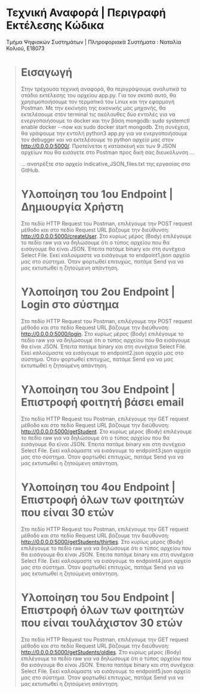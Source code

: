 # Τεχνική Αναφορά | Περιγραφή Εκτέλεσης Κώδικα
Τμήμα Ψηφιακών Συστημάτων | Πληροφοριακά Συστήματα : Ναταλία Κολιού, Ε18073

> # Εισαγωγή
> Στην τρέχουσα τεχνική αναφορά, θα περιγράψουμε αναλυτικά τα στάδιο εκτέλεσης του αρχείου app.py. Για τον σκοπό αυτό, θα χρησιμοποιήσουμε τον τερματικό του Linux και την εφαρμογή Postman. Με την εκκίνηση της εικονικής μας μηχανής, θα εκτελέσουμε στον terminal τις ακόλουθες δύο εντολές για να ενεργοποιήσουμε το docker και την βάση mongodb: sudo systemctl enable docker --now και sudo docker start mongodb. Στη συνέχεια, θα γράψουμε την εντολή python3 app.py για να ενεργοποιήσουμε τον debugger και να εκτελέσουμε το python αρχείο μας στον http://0.0.0.0:5000/. Προτείνεται η κατασκευή και των 9 JSON αρχείων που θα εισάγετε στο Postman προς δική σας διευκόλυνση ...
> 
>  ... ανατρέξτε στο αρχείο Indicative_JSON_files.txt της εργασίας στο GitHub.
> # Υλοποίηση του 1ου Endpoint | Δημιουργία Χρήστη
> Στο πεδίο HTTP Request του Postman, επιλέγουμε την POST request μέθοδο και στο πεδίο Request URL βάζουμε την διεύθυνση: http://0.0.0.0:5000/createUser. Στο κυρίως μέρος (Body) επιλέγουμε το πεδίο raw για να δηλώσουμε ότι ο τύπος αρχείου που θα εισάγουμε θα είναι JSON. Έπειτα πατάμε binary και στη συνέχεια Select File. Εκεί καλούμαστε να εισάγουμε το endpoint1.json αρχείο μας στο σύστημα. Όταν φορτωθεί επιτυχώς, πατάμε Send για να μας εκτυπωθεί η ζητούμενη απάντηση.
> # Υλοποίηση του 2ου Endpoint | Login στο σύστημα
> Στο πεδίο HTTP Request του Postman, επιλέγουμε την POST request μέθοδο και στο πεδίο Request URL βάζουμε την διεύθυνση: http://0.0.0.0:5000/login. Στο κυρίως μέρος (Body) επιλέγουμε το πεδίο raw για να δηλώσουμε ότι ο τύπος αρχείου που θα εισάγουμε θα είναι JSON. Έπειτα πατάμε binary και στη συνέχεια Select File. Εκεί καλούμαστε να εισάγουμε το endpoint2.json αρχείο μας στο σύστημα. Όταν φορτωθεί επιτυχώς, πατάμε Send για να μας εκτυπωθεί η ζητούμενη απάντηση.
> # Υλοποίηση του 3ου Endpoint | Επιστροφή φοιτητή βάσει email
> Στο πεδίο HTTP Request του Postman, επιλέγουμε την GET request μέθοδο και στο πεδίο Request URL βάζουμε την διεύθυνση: http://0.0.0.0:5000/getStudent. Στο κυρίως μέρος (Body) επιλέγουμε το πεδίο raw για να δηλώσουμε ότι ο τύπος αρχείου που θα εισάγουμε θα είναι JSON. Έπειτα πατάμε binary και στη συνέχεια Select File. Εκεί καλούμαστε να εισάγουμε το endpoint3.json αρχείο μας στο σύστημα. Όταν φορτωθεί επιτυχώς, πατάμε Send για να μας εκτυπωθεί η ζητούμενη απάντηση.
> # Υλοποίηση του 4ου Endpoint | Επιστροφή όλων των φοιτητών που είναι 30 ετών
> Στο πεδίο HTTP Request του Postman, επιλέγουμε την GET request μέθοδο και στο πεδίο Request URL βάζουμε την διεύθυνση: http://0.0.0.0:5000/getStudents/thirties. Στο κυρίως μέρος (Body) επιλέγουμε το πεδίο raw για να δηλώσουμε ότι ο τύπος αρχείου που θα εισάγουμε θα είναι JSON. Έπειτα πατάμε binary και στη συνέχεια Select File. Εκεί καλούμαστε να εισάγουμε το endpoint4.json αρχείο μας στο σύστημα. Όταν φορτωθεί επιτυχώς, πατάμε Send για να μας εκτυπωθεί η ζητούμενη απάντηση.
> # Υλοποίηση του 5ου Endpoint | Επιστροφή όλων των φοιτητών που είναι τουλάχιστον 30 ετών
> Στο πεδίο HTTP Request του Postman, επιλέγουμε την GET request μέθοδο και στο πεδίο Request URL βάζουμε την διεύθυνση: http://0.0.0.0:5000/getStudents/oldies. Στο κυρίως μέρος (Body) επιλέγουμε το πεδίο raw για να δηλώσουμε ότι ο τύπος αρχείου που θα εισάγουμε θα είναι JSON. Έπειτα πατάμε binary και στη συνέχεια Select File. Εκεί καλούμαστε να εισάγουμε το endpoint5.json αρχείο μας στο σύστημα. Όταν φορτωθεί επιτυχώς, πατάμε Send για να μας εκτυπωθεί η ζητούμενη απάντηση.


